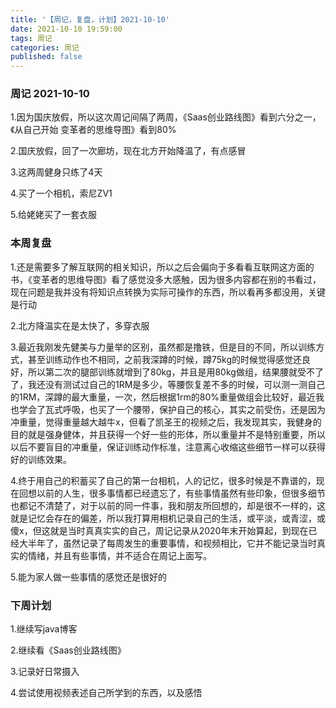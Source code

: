 ```yaml
---
title: '【周记，复盘，计划】2021-10-10'
date: 2021-10-10 19:59:00
tags: 周记
categories: 周记
published: false
---
```




### 周记 2021-10-10

1.因为国庆放假，所以这次周记间隔了两周，《Saas创业路线图》看到六分之一，《从自己开始 变革者的思维导图》看到80%

2.国庆放假，回了一次廊坊，现在北方开始降温了，有点感冒

3.这两周健身只练了4天

4.买了一个相机，索尼ZV1

5.给姥姥买了一套衣服

### 本周复盘

1.还是需要多了解互联网的相关知识，所以之后会偏向于多看看互联网这方面的书，《变革者的思维导图》看了感觉没多大感触，因为很多内容都在别的书看过，现在问题是我并没有将知识点转换为实际可操作的东西，所以看再多都没用，关键是行动

2.北方降温实在是太快了，多穿衣服

3.最近我刚发先健美与力量举的区别，虽然都是撸铁，但是目的不同，所以训练方式，甚至训练动作也不相同，之前我深蹲的时候，蹲75kg的时候觉得感觉还良好，所以第二次的腿部训练就增到了80kg，并且是用80kg做组，结果腰就受不了了，我还没有测试过自己的1RM是多少，等腰恢复差不多的时候，可以测一测自己的1RM，深蹲的最大重量，一次，然后根据1rm的80%重量做组会比较好，最近我也学会了瓦式呼吸，也买了一个腰带，保护自己的核心，其实之前受伤，还是因为冲重量，觉得重量越大越牛x，但看了凯圣王的视频之后，我发现其实，我健身的目的就是强身健体，并且获得一个好一些的形体，所以重量并不是特别重要，所以以后不要盲目的冲重量，保证训练动作标准，注意离心收缩这些细节一样可以获得好的训练效果。

4.终于用自己的积蓄买了自己的第一台相机，人的记忆，很多时候是不靠谱的，现在回想以前的人生，很多事情都已经遗忘了，有些事情虽然有些印象，但很多细节也都记不清楚了，对于以前的同一件事，我和朋友所回想的，却是很不一样的，这就是记忆会存在的偏差，所以我打算用相机记录自己的生活，或平淡，或青涩，或傻x，但这就是当时真真实实的自己，周记记录从2020年末开始算起，到现在已经大半年了，虽然记录了每周发生的重要事情，和视频相比，它并不能记录当时真实的情绪，并且有些事情，并不适合在周记上面写。

5.能为家人做一些事情的感觉还是很好的

### 下周计划

1.继续写java博客

2.继续看《Saas创业路线图》

3.记录好日常摄入

4.尝试使用视频表述自己所学到的东西，以及感悟